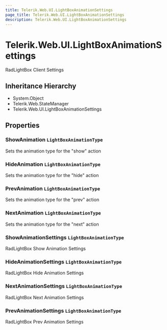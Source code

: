 ```yaml
---
title: Telerik.Web.UI.LightBoxAnimationSettings
page_title: Telerik.Web.UI.LightBoxAnimationSettings
description: Telerik.Web.UI.LightBoxAnimationSettings
---
```


# Telerik.Web.UI.LightBoxAnimationSettings

RadLightBox Client Settings

## Inheritance Hierarchy

* System.Object
* Telerik.Web.StateManager
* Telerik.Web.UI.LightBoxAnimationSettings

## Properties

###  ShowAnimation `LightBoxAnimationType`

Sets the animation type for the "show" action

###  HideAnimation `LightBoxAnimationType`

Sets the animation type for the "hide" action

###  PrevAnimation `LightBoxAnimationType`

Sets the animation type for the "prev" action

###  NextAnimation `LightBoxAnimationType`

Sets the animation type for the "next" action

###  ShowAnimationSettings `LightBoxAnimationType`

RadLightBox Show Animation Settings

###  HideAnimationSettings `LightBoxAnimationType`

RadLightBox Hide Animation Settings

###  NextAnimationSettings `LightBoxAnimationType`

RadLightBox Next Animation Settings

###  PrevAnimationSettings `LightBoxAnimationType`

RadLightBox Prev Animation Settings

